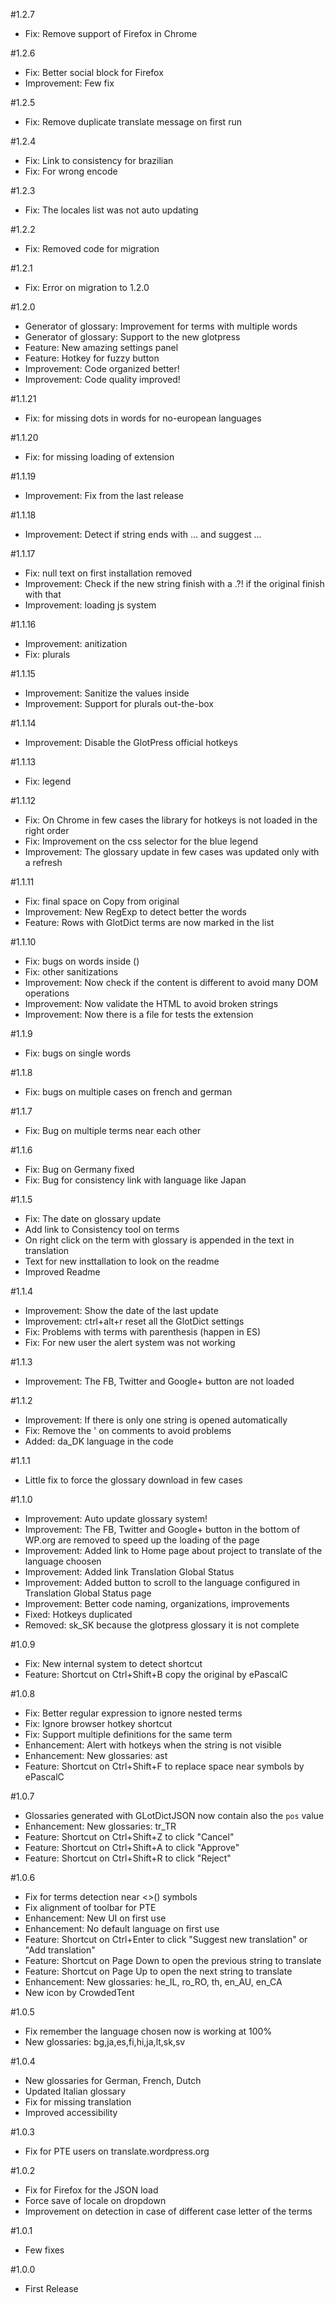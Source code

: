 #1.2.7
* Fix: Remove support of Firefox in Chrome

#1.2.6
* Fix: Better social block for Firefox
* Improvement: Few fix

#1.2.5
* Fix: Remove duplicate translate message on first run

#1.2.4
* Fix: Link to consistency for brazilian
* Fix: For wrong encode

#1.2.3
* Fix: The locales list was not auto updating

#1.2.2
* Fix: Removed code for migration

#1.2.1
* Fix: Error on migration to 1.2.0

#1.2.0
* Generator of glossary: Improvement for terms with multiple words
* Generator of glossary: Support to the new glotpress
* Feature: New amazing settings panel
* Feature: Hotkey for fuzzy button
* Improvement: Code organized better!
* Improvement: Code quality improved!

#1.1.21
* Fix: for missing dots in words for no-european languages

#1.1.20
* Fix: for missing loading of extension

#1.1.19
* Improvement: Fix from the last release

#1.1.18
* Improvement: Detect if string ends with ... and suggest &hellip;

#1.1.17
* Fix: null text on first installation removed
* Improvement: Check if the new string finish with a .?! if the original finish with that
* Improvement: loading js system

#1.1.16
* Improvement: anitization
* Fix: plurals

#1.1.15
* Improvement: Sanitize the values inside
* Improvement: Support for plurals out-the-box

#1.1.14
* Improvement: Disable the GlotPress official hotkeys

#1.1.13
* Fix: legend

#1.1.12
* Fix: On Chrome in few cases the library for hotkeys is not loaded in the right order
* Fix: Improvement on the css selector for the blue legend
* Improvement: The glossary update in few cases was updated only with a refresh

#1.1.11
* Fix: final space on Copy from original
* Improvement: New RegExp to detect better the words
* Feature: Rows with GlotDict terms are now marked in the list

#1.1.10
* Fix: bugs on words inside ()
* Fix: other sanitizations
* Improvement: Now check if the content is different to avoid many DOM operations
* Improvement: Now validate the HTML to avoid broken strings
* Improvement: Now there is a file for tests the extension

#1.1.9
* Fix: bugs on  single words

#1.1.8
* Fix: bugs on multiple cases on french and german

#1.1.7
* Fix: Bug on multiple terms near each other

#1.1.6
* Fix: Bug on Germany fixed
* Fix: Bug for consistency link with language like Japan

#1.1.5
* Fix: The date on glossary update
* Add link to Consistency tool on terms
* On right click on the term with glossary is appended in the text in translation
* Text for new insttallation to look on the readme
* Improved Readme

#1.1.4 
* Improvement: Show the date of the last update
* Improvement: ctrl+alt+r reset all the GlotDict settings
* Fix: Problems with terms with parenthesis (happen in ES)
* Fix: For new user the alert system was not working

#1.1.3
* Improvement: The FB, Twitter and Google+ button are not loaded


#1.1.2
* Improvement: If there is only one string is opened automatically
* Fix: Remove the ' on comments to avoid problems
* Added: da_DK language in the code

#1.1.1
* Little fix to force the glossary download in few cases

#1.1.0
* Improvement: Auto update glossary system!
* Improvement: The FB, Twitter and Google+ button in the bottom of WP.org are removed to speed up the loading of the page
* Improvement: Added link to Home page about project to translate of the language choosen
* Improvement: Added link Translation Global Status
* Improvement: Added button to scroll to the language configured in Translation Global Status page
* Improvement: Better code naming, organizations, improvements
* Fixed: Hotkeys duplicated
* Removed: sk_SK because the glotpress glossary it is not complete

#1.0.9
* Fix: New internal system to detect shortcut
* Feature: Shortcut on Ctrl+Shift+B copy the original by ePascalC

#1.0.8
* Fix: Better regular expression to ignore nested terms
* Fix: Ignore browser hotkey shortcut
* Fix: Support multiple definitions for the same term
* Enhancement: Alert with hotkeys when the string is not visible
* Enhancement: New glossaries: ast
* Feature: Shortcut on Ctrl+Shift+F to replace space near symbols by ePascalC

#1.0.7
* Glossaries generated with GLotDictJSON now contain also the `pos` value
* Enhancement: New glossaries: tr_TR
* Feature: Shortcut on Ctrl+Shift+Z to click "Cancel"
* Feature: Shortcut on Ctrl+Shift+A to click "Approve"
* Feature: Shortcut on Ctrl+Shift+R to click "Reject"

#1.0.6
* Fix for terms detection near <>() symbols
* Fix alignment of toolbar for PTE
* Enhancement: New UI on first use
* Enhancement: No default language on first use
* Feature: Shortcut on Ctrl+Enter to click "Suggest new translation" or "Add translation"
* Feature: Shortcut on Page Down to open the previous string to translate
* Feature: Shortcut on Page Up to open the next string to translate
* Enhancement: New glossaries: he_IL, ro_RO, th, en_AU, en_CA
* New icon by CrowdedTent

#1.0.5
* Fix remember the language chosen now is working at 100%
* New glossaries: bg,ja,es,fi,hi,ja,lt,sk,sv

#1.0.4
* New glossaries for German, French, Dutch
* Updated Italian glossary
* Fix for missing translation
* Improved accessibility

#1.0.3
* Fix for PTE users on translate.wordpress.org

#1.0.2
* Fix for Firefox for the JSON load
* Force save of locale on dropdown
* Improvement on detection in case of different case letter of the terms

#1.0.1
* Few fixes

#1.0.0
* First Release